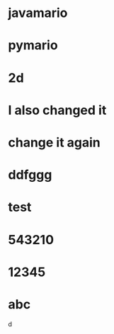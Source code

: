 # javamario
# pymario
# 2d
# I also changed it

# change it again

# ddfggg

# test

# 543210

# 12345

# abc
d
